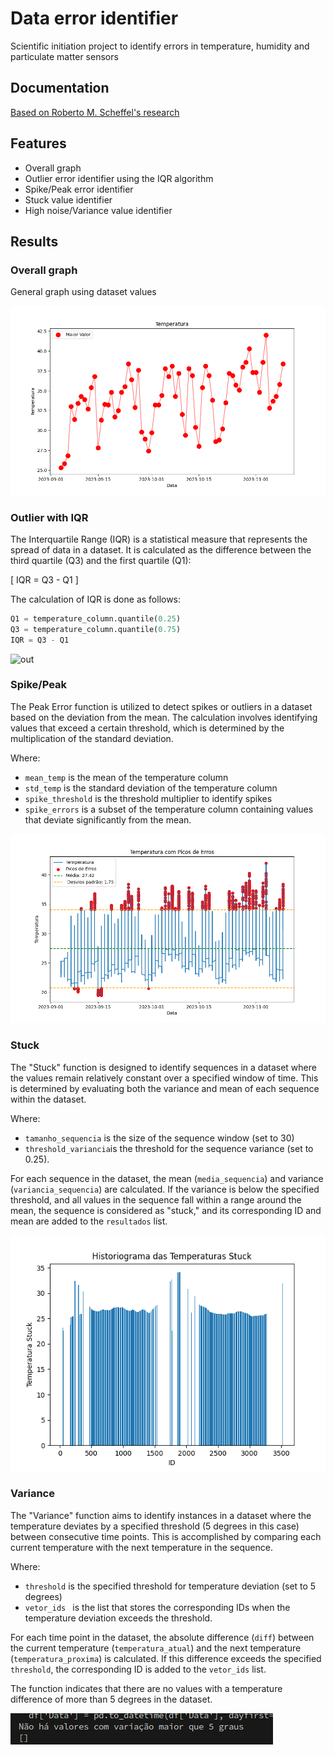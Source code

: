 
# Data error identifier

Scientific initiation project to identify errors in temperature, humidity and particulate matter sensors


## Documentation

[Based on Roberto M. Scheffel's research](https://journal-bcs.springeropen.com/articles/10.1186/s13173-019-0094-6)


## Features

- Overall graph
- Outlier error identifier using the IQR algorithm
- Spike/Peak error identifier 
- Stuck value identifier 
- High noise/Variance value identifier


## Results

### Overall graph
General graph using dataset values

![geral](images/geral.png)

### Outlier with IQR
The Interquartile Range (IQR) is a statistical measure that represents the spread of data in a dataset. It is calculated as the difference between the third quartile (Q3) and the first quartile (Q1):

\[ IQR = Q3 - Q1 \]

The calculation of IQR is done as follows:

```python
Q1 = temperature_column.quantile(0.25)
Q3 = temperature_column.quantile(0.75)
IQR = Q3 - Q1
```

![out](images/outlier.png)

### Spike/Peak
The Peak Error function is utilized to detect spikes or outliers in a dataset based on the deviation from the mean. The calculation involves identifying values that exceed a certain threshold, which is determined by the multiplication of the standard deviation.

Where:
- `mean_temp` is the mean of the temperature column
- `std_temp` is the standard deviation of the temperature column
- `spike_threshold` is the threshold multiplier to identify spikes
- `spike_errors` is a subset of the temperature column containing values that deviate significantly from the mean.


![peak](images/peak.png)

### Stuck
The "Stuck" function is designed to identify sequences in a dataset where the values remain relatively constant over a specified window of time. This is determined by evaluating both the variance and mean of each sequence within the dataset.

Where:
- `tamanho_sequencia` is the size of the sequence window (set to 30)
- `threshold_variancia`is the threshold for the sequence variance (set to 0.25).

For each sequence in the dataset, the mean (`media_sequencia`) and variance (`variancia_sequencia`) are calculated. If the variance is below the specified threshold, and all values in the sequence fall within a range around the mean, the sequence is considered as "stuck," and its corresponding ID and mean are added to the `resultados` list.

![stuck](images/stuck.png)

### Variance
The "Variance" function aims to identify instances in a dataset where the temperature deviates by a specified threshold (5 degrees in this case) between consecutive time points. This is accomplished by comparing each current temperature with the next temperature in the sequence.

Where:
- `threshold` is the specified threshold for temperature deviation (set to 5 degrees)
- `vetor_ids ` is the list that stores the corresponding IDs when the temperature deviation exceeds the threshold.

For each time point in the dataset, the absolute difference (`diff`) between the current temperature (`temperatura_atual`) and the next temperature (`temperatura_proxima`) is calculated. If this difference exceeds the specified `threshold`, the corresponding ID is added to the `vetor_ids` list.

The function indicates that there are no values with a temperature difference of more than 5 degrees in the dataset.

![variance](images/variance.png)